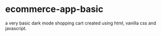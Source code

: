 # ecommerce-app-basic
a very basic dark mode shopping cart created using html, vanilla css and javascript. 
